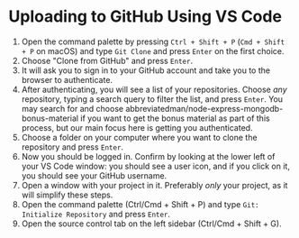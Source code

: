 # Uploading to GitHub Using VS Code

1. Open the command palette by pressing `Ctrl + Shift + P` (`Cmd + Shift + P` on macOS) and type `Git Clone` and press `Enter` on the first choice.
2. Choose "Clone from GitHub" and press `Enter`.
3. It will ask you to sign in to your GitHub account and take you to the browser to authenticate.
4. After authenticating, you will see a list of your repositories. Choose _any_ repository, typing a search query to filter the list, and press `Enter`. You may search for and choose abbreviatedman/node-express-mongodb-bonus-material if you want to get the bonus material as part of this process, but our main focus here is getting you authenticated.
5. Choose a folder on your computer where you want to clone the repository and press `Enter`.
6. Now you should be logged in. Confirm by looking at the lower left of your VS Code window: you should see a user icon, and if you click on it, you should see your GitHub username.
7. Open a window with your project in it. Preferably _only_ your project, as it will simplify these steps.
8. Open the command palette (Ctrl/Cmd + Shift + P) and type `Git: Initialize Repository` and press `Enter`.
9. Open the source control tab on the left sidebar (Ctrl/Cmd + Shift + G).
